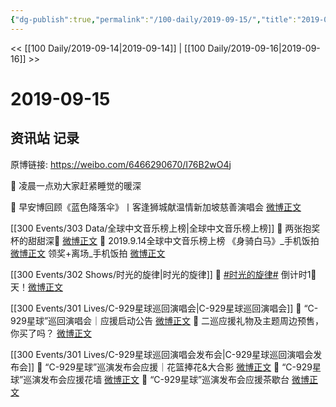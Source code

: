 ```yaml
---
{"dg-publish":true,"permalink":"/100-daily/2019-09-15/","title":"2019-09-15"}
---
```



<< [[100 Daily/2019-09-14\|2019-09-14]] | [[100 Daily/2019-09-16\|2019-09-16]] >>

# 2019-09-15

## 资讯站 记录

原博链接: https://weibo.com/6466290670/I76B2wO4j

🌿 凌晨一点劝大家赶紧睡觉的暖深 [](https://weibo.com/1736988591/I6XAKBsmk)

🌿 早安博回顾《蓝色降落伞》丨客逢狮城献温情新加坡慈善演唱会 [微博正文](https://weibo.com/6466290670/I70JaALaC)

[[300 Events/303 Data/全球中文音乐榜上榜\|全球中文音乐榜上榜]]
🌿 两张抱奖杯的甜甜深🐰 [微博正文](https://weibo.com/6466290670/I74N0FmN8)
🌿 2019.9.14全球中文音乐榜上榜
《身骑白马》_手机饭拍 [微博正文](https://weibo.com/6466290670/I70QEdBqp)
领奖+离场_手机饭拍 [微博正文](https://weibo.com/6466290670/I76sYhWNU)

[[300 Events/302 Shows/时光的旋律\|时光的旋律]]
🌿 [#时光的旋律#](https://s.weibo.com/weibo?q=%23%E6%97%B6%E5%85%89%E7%9A%84%E6%97%8B%E5%BE%8B%23) 倒计时1⃣️天！[微博正文](https://weibo.com/6466290670/I725P89Hu)


[[300 Events/301 Lives/C-929星球巡回演唱会\|C-929星球巡回演唱会]]
🌿 “C-929星球”巡回演唱会｜应援启动公告 [微博正文](https://weibo.com/6466290670/I71MSwaRc)
🌿 二巡应援礼物及主题周边预售，你买了吗？ [微博正文](https://weibo.com/6466290670/I75o75nNU)

[[300 Events/301 Lives/C-929星球巡回演唱会发布会\|C-929星球巡回演唱会发布会]]
🌿 “C-929星球”巡演发布会应援｜花篮捧花&大合影
[微博正文](https://weibo.com/6466290670/I74QViUGl)
🌿 “C-929星球”巡演发布会应援花墙 [微博正文](https://weibo.com/6466290670/I6XWlb6gT)
🌿 “C-929星球”巡演发布会应援茶歇台 [微博正文](https://weibo.com/6466290670/I6XNbdT09)
